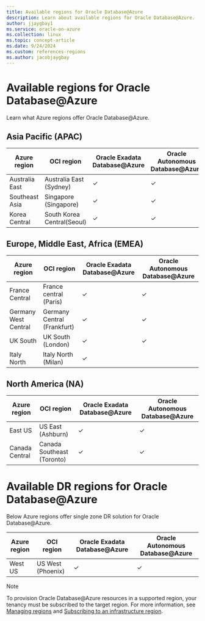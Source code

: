 ```yaml
---
title: Available regions for Oracle Database@Azure
description: Learn about available regions for Oracle Database@Azure.
author: jjaygbay1
ms.service: oracle-on-azure
ms.collection: linux
ms.topic: concept-article
ms.date: 9/24/2024
ms.custom: references-regions
ms.author: jacobjaygbay
---
```


# Available regions for Oracle Database@Azure
Learn what Azure regions offer Oracle Database@Azure.

## Asia Pacific (APAC)

| Azure region   | OCI region  | Oracle Exadata Database@Azure | Oracle Autonomous Database@Azure |
|----------------|--------------------------|-------------------|-------------------|
| Australia East | Australia East (Sydney)  | ✓  |          ✓                      |
| Southeast Asia | Singapore (Singapore)  | ✓  |          ✓                      |
| Korea Central  | South Korea Central(Seoul)  | ✓  |          ✓                      |


## Europe, Middle East, Africa (EMEA) 


|Azure region |OCI region  | Oracle Exadata Database@Azure | Oracle Autonomous Database@Azure |
|------------|--|--------------------------|------------------------------|
| France Central       |France central (Paris) | ✓   | ✓ |
| Germany West Central |Germany Central (Frankfurt) |  ✓  | ✓ |
| UK South             | UK South (London)   | ✓   | ✓    |
| Italy North          | Italy North (Milan)   | ✓   |     |


## North America (NA) 

| Azure region   | OCI region                 | Oracle Exadata Database@Azure                    | Oracle Autonomous Database@Azure                      |
| -------------- | -------------------|------------------------|------------------ |
| East US        | US East (Ashburn)          | ✓   | ✓  |
| Canada Central | Canada Southeast (Toronto) | ✓ |  ✓ |

# Available DR regions for Oracle Database@Azure

Below Azure regions offer single zone DR solution for Oracle Database@Azure.

| Azure region   | OCI region  | Oracle Exadata Database@Azure | Oracle Autonomous Database@Azure |
|----------------|--------------------------|-------------------|-------------------|
| West US | US West (Phoenix)  | ✓  |          ✓                      


>[!Note] 
> To provision Oracle Database@Azure resources in a supported region, your  tenancy must be subscribed to the target region. For more information, see [Managing regions](https://docs.oracle.com/en-us/iaas/Content/Identity/regions/managingregions.htm#Managing_Regions) and [Subscribing to an infrastructure region](https://docs.oracle.com/en-us/iaas/Content/Identity/regions/To_subscribe_to_an_infrastructure_region.htm#subscribe).
